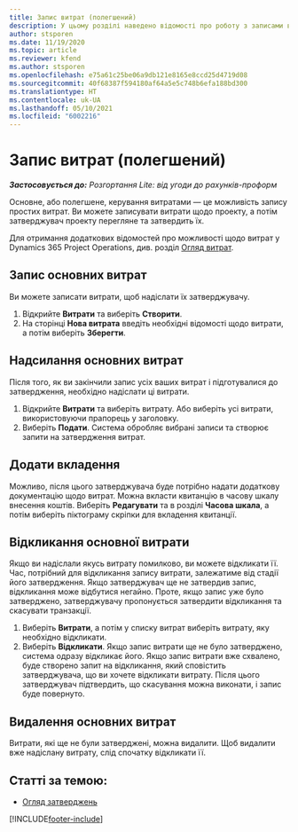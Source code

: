 ```yaml
---
title: Запис витрат (полегшений)
description: У цьому розділі наведено відомості про роботу з записами витрат у полегшеному розгортанні (Lite).
author: stsporen
ms.date: 11/19/2020
ms.topic: article
ms.reviewer: kfend
ms.author: stsporen
ms.openlocfilehash: e75a61c25be06a9db121e8165e8ccd25d4719d08
ms.sourcegitcommit: 40f68387f594180af64a5e5c748b6efa188bd300
ms.translationtype: HT
ms.contentlocale: uk-UA
ms.lasthandoff: 05/10/2021
ms.locfileid: "6002216"
---
```

# <a name="expense-entry-lite"></a>Запис витрат (полегшений)

_**Застосовується до:** Розгортання Lite: від угоди до рахунків-проформ_

Основне, або полегшене, керування витратами — це можливість запису простих витрат. Ви можете записувати витрати щодо проекту, а потім затверджувач проекту перегляне та затвердить їх.

Для отримання додаткових відомостей про можливості щодо витрат у Dynamics 365 Project Operations, див. розділ [Огляд витрат](expense-overview.md).

## <a name="capture-a-basic-expense"></a>Запис основних витрат

Ви можете записати витрати, щоб надіслати їх затверджувачу.

1. Відкрийте **Витрати** та виберіть **Створити**.
2. На сторінці **Нова витрата** введіть необхідні відомості щодо витрати, а потім виберіть **Зберегти**.

## <a name="submit-a-basic-expense"></a>Надсилання основних витрат

Після того, як ви закінчили запис усіх ваших витрат і підготувалися до затвердження, необхідно надіслати ці витрати.

1. Відкрийте **Витрати** та виберіть витрату. Або виберіть усі витрати, використовуючи прапорець у заголовку.
2. Виберіть **Подати**. Система обробляє вибрані записи та створює запити на затвердження витрат.

## <a name="add-an-attachment"></a>Додати вкладення

Можливо, після цього затверджувача буде потрібно надати додаткову документацію щодо витрат. Можна вкласти квитанцію в часову шкалу внесення коштів. Виберіть **Редагувати** та в розділі **Часова шкала**, а потім виберіть піктограму скріпки для вкладення квитанції.

## <a name="recall-a-basic-expense"></a>Відкликання основної витрати

Якщо ви надіслали якусь витрату помилково, ви можете відкликати її. Час, потрібний для відкликання запису витрати, залежатиме від стадії його затвердження.  Якщо затверджувач ще не затвердив запис, відкликання може відбутися негайно. Проте, якщо запис уже було затверджено, затверджувачу пропонується затвердити відкликання та скасувати транзакції.

1. Виберіть **Витрати**, а потім у списку витрат виберіть витрату, яку необхідно відкликати.
2. Виберіть **Відкликати**. Якщо запис витрати ще не було затверджено, система одразу відкликає його. Якщо запис витрати вже схвалено, буде створено запит на відкликання, який сповістить затверджувача, що ви хочете відкликати витрату. Після цього затверджувач підтвердить, що скасування можна виконати, і запис буде повернуто.

## <a name="delete-a-basic-expense"></a>Видалення основних витрат

Витрати, які ще не були затверджені, можна видалити. Щоб видалити вже надіслану витрату, слід спочатку відкликати її.

## <a name="see-also"></a>Статті за темою:

- [Огляд затверджень](../approvals/approvals-overview.md)


[!INCLUDE[footer-include](../includes/footer-banner.md)]